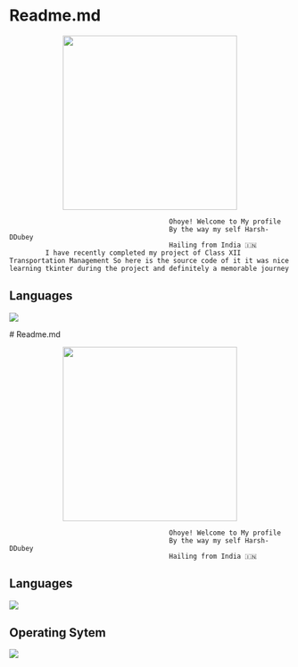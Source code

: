 # Readme.md
<p align="center">
    <img src=https://avatars.githubusercontent.com/u/89505915?v=4 width=312 height=312/>
    <br>
</p>

```
                                        Ohoye! Welcome to My profile 
                                        By the way my self Harsh-DDubey
                                        Hailing from India 🇮🇳
         I have recently completed my project of Class XII Transportation Management So here is the source code of it it was nice learning tkinter during the project and definitely a memorable journey
```

## Languages
<p>
    <img src="https://img.shields.io/badge/Python-14354C?style=for-the-badge&logo=python&logoColor=white" />
<p>
# Readme.md
<p align="center">
    <img src=https://avatars.githubusercontent.com/u/89505915?v=4 width=312 height=312/>
    <br>
</p>

```
                                        Ohoye! Welcome to My profile 
                                        By the way my self Harsh-DDubey
                                        Hailing from India 🇮🇳
```

## Languages
<p>
    <img src="https://img.shields.io/badge/Python-14354C?style=for-the-badge&logo=python&logoColor=white" />
</p>

## Operating Sytem
<p>
    <img src="https://img.shields.io/badge/Ubuntu-E95420?style=for-the-badge&logo=ubuntu&logoColor=white"/>
</p>

